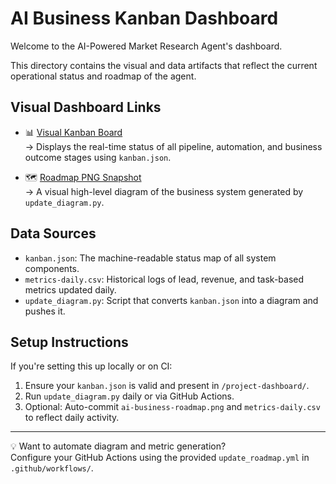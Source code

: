 # AI Business Kanban Dashboard

Welcome to the AI-Powered Market Research Agent's dashboard.

This directory contains the visual and data artifacts that reflect the current operational status and roadmap of the agent.

## Visual Dashboard Links

- 📊 [Visual Kanban Board](../project-dashboard/dashboard.html)  
  → Displays the real-time status of all pipeline, automation, and business outcome stages using `kanban.json`.

- 🗺️ [Roadmap PNG Snapshot](ai-business-roadmap.png)  
  → A visual high-level diagram of the business system generated by `update_diagram.py`.

## Data Sources

- `kanban.json`: The machine-readable status map of all system components.
- `metrics-daily.csv`: Historical logs of lead, revenue, and task-based metrics updated daily.
- `update_diagram.py`: Script that converts `kanban.json` into a diagram and pushes it.

## Setup Instructions

If you're setting this up locally or on CI:
1. Ensure your `kanban.json` is valid and present in `/project-dashboard/`.
2. Run `update_diagram.py` daily or via GitHub Actions.
3. Optional: Auto-commit `ai-business-roadmap.png` and `metrics-daily.csv` to reflect daily activity.

---
💡 Want to automate diagram and metric generation?  
Configure your GitHub Actions using the provided `update_roadmap.yml` in `.github/workflows/`.
